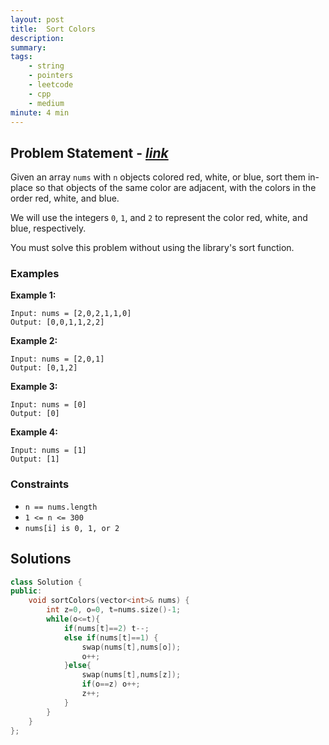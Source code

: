 ```yaml
---
layout: post
title:  Sort Colors
description: 
summary: 
tags:
    - string
    - pointers
    - leetcode
    - cpp
    - medium
minute: 4 min
---
```


## Problem Statement - [*link*](https://leetcode.com/problems/sort-colors/)
Given an array `nums` with `n` objects colored red, white, or blue, sort them in-place so that objects of the same color are adjacent, with the colors in the order red, white, and blue.

We will use the integers `0`, `1`, and `2` to represent the color red, white, and blue, respectively.

You must solve this problem without using the library's sort function.
 
### Examples   
**Example 1:**  
```
Input: nums = [2,0,2,1,1,0]
Output: [0,0,1,1,2,2]
```

**Example 2:**  
```
Input: nums = [2,0,1]
Output: [0,1,2]
```

**Example 3:**  
```
Input: nums = [0]
Output: [0]
```

**Example 4:**  
```
Input: nums = [1]
Output: [1]
```

### Constraints
+ `n == nums.length`
+ `1 <= n <= 300`
+ `nums[i] is 0, 1, or 2`

## Solutions

```cpp
class Solution {
public:
    void sortColors(vector<int>& nums) {
        int z=0, o=0, t=nums.size()-1;
        while(o<=t){
            if(nums[t]==2) t--;
            else if(nums[t]==1) {
                swap(nums[t],nums[o]);
                o++;
            }else{
                swap(nums[t],nums[z]);
                if(o==z) o++;
                z++;
            }
        }
    }
};
```

